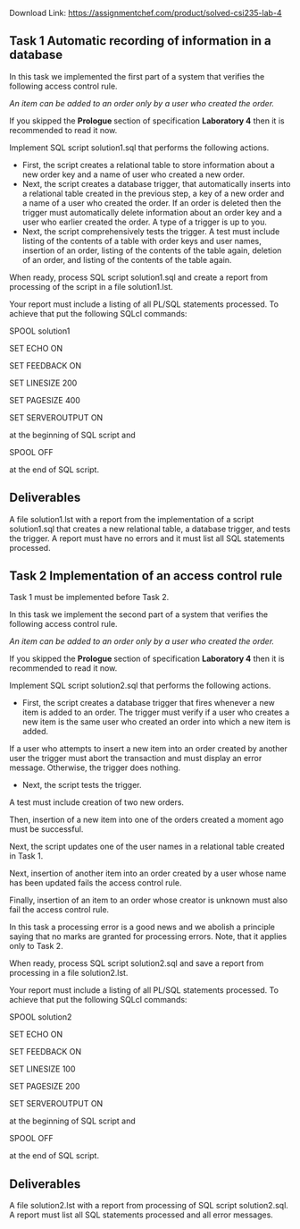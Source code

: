Download Link: https://assignmentchef.com/product/solved-csi235-lab-4
<br>
<h2>Task 1  Automatic recording of information in a database</h2>

In this task we implemented the first part of a system that verifies the following access control rule.

<em>An item can be added to an order only by a user who created the order. </em>

If you skipped the <strong>Prologue </strong>section of specification <strong>Laboratory 4</strong> then it is recommended to read it now.

Implement SQL script solution1.sql that performs the following actions.

<ul>

 <li>First, the script creates a relational table to store information about a new order key and a name of user who created a new order.</li>

 <li>Next, the script creates a database trigger, that automatically inserts into a relational table created in the previous step, a key of a new order and a name of a user who created the order. If an order is deleted then the trigger must automatically delete information about an order key and a user who earlier created the order. A type of a trigger is up to you.</li>

 <li>Next, the script comprehensively tests the trigger. A test must include listing of the contents of a table with order keys and user names, insertion of an order, listing of the contents of the table again, deletion of an order, and listing of the contents of the table again.</li>

</ul>

When ready, process SQL script solution1.sql and create a report from processing of the script in a file solution1.lst.

Your report must include a listing of all PL/SQL statements processed. To achieve that put the following SQLcl commands:




SPOOL solution1

SET ECHO ON

SET FEEDBACK ON

SET LINESIZE 200

SET PAGESIZE 400

SET SERVEROUTPUT ON




at the beginning of SQL script and




SPOOL OFF




at the end of SQL script.




<h2>Deliverables</h2>

A file solution1.lst with a report from the implementation of a script solution1.sql that creates a new relational table, a database trigger, and tests the trigger.  A report must have no errors and it must list all SQL statements processed.

<u>                                                                                                                                                </u>

<h2>Task 2  Implementation of an access control rule</h2>

<strong> </strong>

Task 1 must be implemented before Task 2.




In this task we implement the second part of a system that verifies the following access control rule.




<em>An item can be added to an order only by a user who created the order. </em>




If you skipped the <strong>Prologue </strong>section of specification <strong>Laboratory 4</strong> then it is recommended to read it now.




Implement SQL script solution2.sql that performs the following actions.




<ul>

 <li>First, the script creates a database trigger that fires whenever a new item is added to an order. The trigger must verify if a user who creates a new item is the same user who created an order into which a new item is added.</li>

</ul>




If a user who attempts to insert a new item into an order created by another user the trigger must abort the transaction and must display an error message.  Otherwise, the trigger does nothing.




<ul>

 <li>Next, the script tests the trigger.</li>

</ul>




A test must include creation of two new orders.




Then, insertion of a new item into one of the orders created a moment ago must be successful.




Next, the script updates one of the user names in a relational table created in Task 1.




Next, insertion of another item into an order created by a user whose name has been updated fails the access control rule.




Finally, insertion of an item to an order whose creator is unknown must also fail the access control rule.




In this task a processing error is a good news and we abolish a principle saying that no marks are granted for processing errors. Note, that it applies only to Task 2.




When ready, process SQL script solution2.sql and save a report from processing in a file solution2.lst.




Your report must include a listing of all PL/SQL statements processed. To achieve that put the following SQLcl commands:




SPOOL solution2

SET ECHO ON

SET FEEDBACK ON

SET LINESIZE 100

SET PAGESIZE 200

SET SERVEROUTPUT ON




at the beginning of SQL script and




SPOOL OFF




at the end of SQL script.




<h2>Deliverables</h2>

A file solution2.lst with a report from processing of SQL script solution2.sql. A report must list all SQL statements processed and all error messages.

<u>                                                                                                                                                </u>





